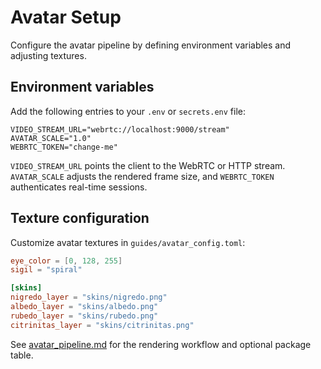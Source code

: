 # Avatar Setup

Configure the avatar pipeline by defining environment variables and adjusting textures.

## Environment variables

Add the following entries to your `.env` or `secrets.env` file:

```env
VIDEO_STREAM_URL="webrtc://localhost:9000/stream"
AVATAR_SCALE="1.0"
WEBRTC_TOKEN="change-me"
```

`VIDEO_STREAM_URL` points the client to the WebRTC or HTTP stream. `AVATAR_SCALE` adjusts the rendered frame size, and `WEBRTC_TOKEN` authenticates real-time sessions.

## Texture configuration

Customize avatar textures in `guides/avatar_config.toml`:

```toml
eye_color = [0, 128, 255]
sigil = "spiral"

[skins]
nigredo_layer = "skins/nigredo.png"
albedo_layer = "skins/albedo.png"
rubedo_layer = "skins/rubedo.png"
citrinitas_layer = "skins/citrinitas.png"
```

See [avatar_pipeline.md](avatar_pipeline.md) for the rendering workflow and optional package table.
